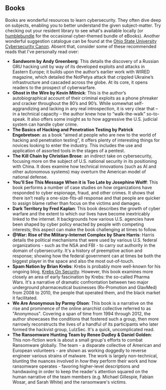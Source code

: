 ## Books

Books are wonderful resources to learn cybersecurity. They often dive deep on subjects, enabling you to better understand the given subject-matter. Try checking out your resident library to see what's available locally (or [humblebundle](https://www.humblebundle.com/bundles?hmb_source=navbar) for the occasional cyber-themed bundle of eBooks). Another wonderful suggestion catalogue can be found at the [Ohio State University Cybersecurity Canon](https://icdt.osu.edu/cybercanon/bookreviews). Absent that, consider some of these recommended reads that I've personally read over:

* **Sandworm by Andy Greenberg**: This details the discovery of a Russian GRU hacking unit by way of its developed exploits and attacks in Eastern Europe; it builds upon the author’s earlier work with WIRED magazine, which detailed the NotPetya attack that crippled Ukraine’s infrastructure and cascaded across the globe. At its core, it opens readers to the prospect of cyberwarfare.
* **Ghost in the Wire by Kevin Mitnick**: This is the author’s autobiographical account of their criminal exploits as a phone phreaker and cracker throughout the 80’s and 90’s. While somewhat self-aggrandizing and lacking in any real introspection, it is very clear that – in a technical capacity – the author knew how to “walk-the-walk” so-to-speak. It also offers some insight as to how aggressive the U.S. judicial system can handle cyber crime.
* **The Basics of Hacking and Penetration Testing by Patrick Engebretson**: as a book “aimed at people who are new to the world of hacking and penetration testing”, it offers plenty of interesting things for novices looking to enter the industry. This includes the use and application of assorted tools in the stages of a pentest.
* **The Kill Chain by Christian Brose**: an indirect take on cybersecurity, focusing more on the subject of U.S. national security in its positioning with China. It does examine how technical innovations (such as AI and other autonomous systems) may overturn the American model of national defense.
* **You’ll See This Message When it is Too Late by Josephine Wolff**: This book performs a number of case studies on how organizations have responded to cyber espionage, fraud, and other crimes. It shows that there isn’t really a one-size-fits-all response and that people are quicker to assign blame rather than focus on the victims and damages.
* **Dark Territory by Fred Kaplan**: This book describes the growth of cyber warfare and the extent to which our lives have become inextricably linked to the internet. It backgrounds how various U.S. agencies have been shaped by cyber policy enacted by people with competing interests; this aspect can make the book challenging at times to follow.
* **@War: Rise of the Military-Internet Complex by Share Harris**: Harris details the political mechanisms that were used by various U.S. federal organizations - such as the NSA and FBI - to carry out authority in the domain of cybersecurity. It's a history of preemptive action and response; showing how the federal government can at times be both the biggest player in the space and also the most out-of-touch.
* **Spam Nation by Brian Krebs**: Krebs is probably more well-known for his ongoing blog, [Krebs On Security](https://krebsonsecurity.com/). However, this book examines more closely an area of early fascination by Krebs: the so-called Pharma Wars. It's a narrative of dramatic confrontation between two major underground pharmaceutical businesses (Rx-Promotion and GlavMed) from 2008 to 2010, the people that operated them, and the black market it facilitated.
* **We Are Anonymous by Parmy Olson**: This book is a narrative on the rise and prominence of the online anarchist collective referred to as "Anonymous". Covering a span of time from 1994 through 2012, the author showcases the conditions that fostered such a group, then more narrowly reconstructs the lives of a handful of its participants who later formed the hackvist group, LulzSec. It's a quick, uncomplicated read.
* **The Ransomware Hunting Team by Renee Dudley & Daniel Golden**: This non-fiction work is about a small group's efforts to combat Ransomware globally. The team - a disparate collective of American and European volunteers - are shown as working doggedly to reverse engineer various strains of malware. The work is largely non-technical, blunting the nuances involved in *how* they perform their work and how ransomware operates - favoring higher-level descriptions and handwaving in order to keep the reader's attention squared on the human narrative of the team members (e.g. Michael Gillespie, Fabian Wosar, and Sarah White) and the ransomware's victims.